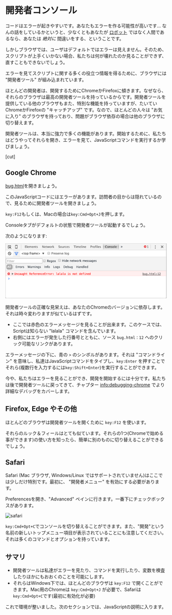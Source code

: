 # 開発者コンソール

コードはエラーが起きやすいです。あなたもエラーを作る可能性が高いです...
なんの話をしているかというと、少なくともあなたが [ロボット](https://en.wikipedia.org/wiki/Bender_(Futurama)) ではなく人間であるなら、あなたは *絶対に* 間違いをする、ということです。

しかしブラウザでは、ユーザはデフォルトではエラーは見えません。そのため、スクリプトが上手くいかない場合、私たちは何が壊れたのか見ることができず、直すこともできないでしょう。

エラーを見てスクリプトに関する多くの役立つ情報を得るために、ブラウザには "開発者ツール" が組み込まれています。

ほとんどの開発者は、開発するためにChromeかFirefoxに傾きます。なぜなら、それらのブラウザは最高の開発者ツールを持っているからです。開発者ツールを提供している他のブラウザもまた、特別な機能を持っていますが、たいていChromeかFirefoxの "キャッチアップ" です。なので、ほとんどの人々は "お気に入り" のブラウザを持っており、問題がブラウザ依存の場合は他のブラウザに切り替えます。

開発者ツールは、本当に強力で多くの機能があります。開始するために、私たちはどうやってそれらを開き、エラーを見て、JavaScriptコマンドを実行するか学びましょう。

[cut]

## Google Chrome

[bug.html](bug.html)を開きましょう。

このJavaScriptコードにはエラーがあります。訪問者の目からは隠れているので、見るために開発者ツールを開きましょう。

`key:F12`もしくは、Macの場合は`key:Cmd+Opt+J`を押します。

Consoleタブがデフォルトの状態で開発者ツールが起動するでしょう。

次のようになります:

![chrome](chrome.png)

開発者ツールの正確な見栄えは、あなたのChromeのバージョンに依存します。それは時々変わりますが似ているはずです。

- ここでは赤色のエラーメッセージを見ることが出来ます。このケースでは、Scriptは知らない "lalala" コマンドを含んでいます。
- 右側にはエラーが発生した行番号とともに、ソース `bug.html：12` へのクリック可能なリンクがあります。

エラーメッセージの下に、青の `>` のシンボルがあります。それは "コマンドライン" を意味し、私達はJavaScriptコマンドをタイプし、`key:Enter` を押すことでそれら(複数行を入力するには`key:Shift+Enter`)を実行することができます。

今や、私たちはエラーを見ることができ、開発を開始するには十分です。私たちは後で開発者ツールに戻ってきて、チャプター <info:debugging-chrome> でより詳細なデバッグをカバーします。


## Firefox, Edge やその他

ほとんどのブラウザは開発者ツールを開くために `key:F12` を使います。

それらのルック＆フィールはとても似ています。それらの1つ(Chromeで始める事ができます)の使い方を知ったら、簡単に別のものに切り替えることができるでしょう。

## Safari

Safari (Mac ブラウザ, Windows/Linux ではサポートされていません)はここでは少しだけ特別です。最初に、 "開発者メニュー" を有効にする必要があります。

Preferencesを開き、"Advanced" ペインに行きます。一番下にチェックボックスがあります。

![safari](safari.png)

`key:Cmd+Opt+C`でコンソールを切り替えることができます。また、"開発"という名前の新しいトップメニュー項目が表示されていることにも注意してください。 それは多くのコマンドとオプションを持っています。

## サマリ 

- 開発者ツールは私達がエラーを見たり、コマンドを実行したり、変数を検査したりほかにもおおくのことを可能にします。
- それらはWindows下では、ほとんどのブラウザは `key:F12` で開くことができます。Mac用のChromeは `key:Cmd+Opt+J` が必要で、Safariは`key:Cmd+Opt+C`です(最初に有効化が必要)

これで環境が整いました。次のセクションでは、JavaScriptの説明に入ります。
